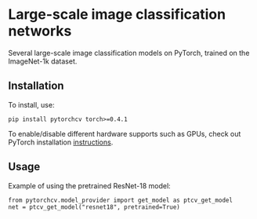 # Large-scale image classification networks

Several large-scale image classification models on PyTorch, trained on the ImageNet-1k dataset.

## Installation

To install, use:
```
pip install pytorchcv torch>=0.4.1
```
To enable/disable different hardware supports such as GPUs, check out PyTorch installation [instructions](https://pytorch.org/).

## Usage

Example of using the pretrained ResNet-18 model:
```
from pytorchcv.model_provider import get_model as ptcv_get_model
net = ptcv_get_model("resnet18", pretrained=True)
```
